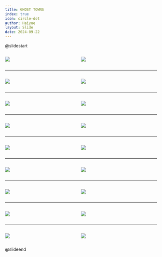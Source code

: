 ```yaml
---
title: GHOST TOWNS
index: true
icon: circle-dot
author: Haiyue
layout: Slide
date: 2024-09-22
---
```

 
@slidestart

<div style="display:flex">
<div style="flex:1">

![](https://raw.githubusercontent.com/yclord/reading/refs/heads/master/english/Level-O/GHOST%20TOWNS/001.webp)
</div>
<div style="flex:1">

![](https://raw.githubusercontent.com/yclord/reading/refs/heads/master/english/Level-O/GHOST%20TOWNS/002.webp)
</div>
</div>

---

<div style="display:flex">
<div style="flex:1">

![](https://raw.githubusercontent.com/yclord/reading/refs/heads/master/english/Level-O/GHOST%20TOWNS/003.webp)
</div>
<div style="flex:1">

![](https://raw.githubusercontent.com/yclord/reading/refs/heads/master/english/Level-O/GHOST%20TOWNS/004.webp)
</div>
</div>

---

<div style="display:flex">
<div style="flex:1">

![](https://raw.githubusercontent.com/yclord/reading/refs/heads/master/english/Level-O/GHOST%20TOWNS/005.webp)
</div>
<div style="flex:1">

![](https://raw.githubusercontent.com/yclord/reading/refs/heads/master/english/Level-O/GHOST%20TOWNS/006.webp)
</div>
</div>

---

<div style="display:flex">
<div style="flex:1">

![](https://raw.githubusercontent.com/yclord/reading/refs/heads/master/english/Level-O/GHOST%20TOWNS/007.webp)
</div>
<div style="flex:1">

![](https://raw.githubusercontent.com/yclord/reading/refs/heads/master/english/Level-O/GHOST%20TOWNS/008.webp)
</div>
</div>

---

<div style="display:flex">
<div style="flex:1">

![](https://raw.githubusercontent.com/yclord/reading/refs/heads/master/english/Level-O/GHOST%20TOWNS/009.webp)
</div>
<div style="flex:1">

![](https://raw.githubusercontent.com/yclord/reading/refs/heads/master/english/Level-O/GHOST%20TOWNS/010.webp)
</div>
</div>

---

<div style="display:flex">
<div style="flex:1">

![](https://raw.githubusercontent.com/yclord/reading/refs/heads/master/english/Level-O/GHOST%20TOWNS/011.webp)
</div>
<div style="flex:1">

![](https://raw.githubusercontent.com/yclord/reading/refs/heads/master/english/Level-O/GHOST%20TOWNS/012.webp)
</div>
</div>

---

<div style="display:flex">
<div style="flex:1">

![](https://raw.githubusercontent.com/yclord/reading/refs/heads/master/english/Level-O/GHOST%20TOWNS/013.webp)
</div>
<div style="flex:1">

![](https://raw.githubusercontent.com/yclord/reading/refs/heads/master/english/Level-O/GHOST%20TOWNS/014.webp)
</div>
</div>

---

<div style="display:flex">
<div style="flex:1">

![](https://raw.githubusercontent.com/yclord/reading/refs/heads/master/english/Level-O/GHOST%20TOWNS/015.webp)
</div>
<div style="flex:1">

![](https://raw.githubusercontent.com/yclord/reading/refs/heads/master/english/Level-O/GHOST%20TOWNS/016.webp)
</div>
</div>

---

<div style="display:flex">
<div style="flex:1">

![](https://raw.githubusercontent.com/yclord/reading/refs/heads/master/english/Level-O/GHOST%20TOWNS/017.webp)
</div>
<div style="flex:1">

![](https://raw.githubusercontent.com/yclord/reading/refs/heads/master/english/Level-O/GHOST%20TOWNS/018.webp)
</div>
</div>

@slideend